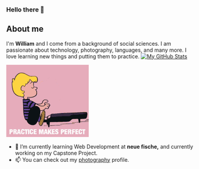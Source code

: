 ### Hello there 👋

## About me

I'm **William** and I come from a background of social sciences. I am passionate about technology, photography, languages, and many more. 
I love learning new things and putting them to practice.
[![My GitHub Stats](https://github-readme-stats.vercel.app/api/?username=mulewile&count_private=true&theme=tokyonight&showicons=true)]()

![alt]( https://github.com/mulewile/mulewile/blob/main/peanuts-schroeder.gif "Practice")


- 🌱 I’m currently learning Web Development at **neue fische,** and currently working on my Capstone Project.
- 📫 You can check out my [photography](https://youpic.com/photographer/mulewile/) profile.


<!--
**mulewile/mulewile** is a ✨ _special_ ✨ repository because its `README.md` (this file) appears on your GitHub profile.

Here are some ideas to get you started:

- 🔭 I’m currently working on ...
- 🌱 I’m currently learning ...
- 👯 I’m looking to collaborate on ...
- 🤔 I’m looking for help with ...
- 💬 Ask me about ...
- 📫 How to reach me: ...
- 😄 Pronouns: ...
- ⚡ Fun fact: ...
-->
